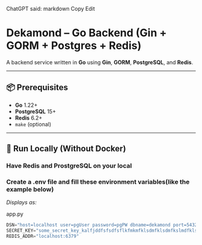 ChatGPT said:
markdown
Copy
Edit
# Dekamond – Go Backend (Gin + GORM + Postgres + Redis)

A backend service written in **Go** using **Gin**, **GORM**, **PostgreSQL**, and **Redis**.

---

## 📦 Prerequisites
- **Go** 1.22+
- **PostgreSQL** 15+
- **Redis** 6.2+
- `make` (optional)

---

## 🚀 Run Locally (Without Docker)

### Have Redis and ProstgreSQL on your local 
### Create a .env file and fill these environment variables(like the example below)
*Displays as:*
<div class="code-file">app.py</div>

```python
DSN="host=localhost user=pgUser password=pgPW dbname=dekamond port=5432 sslmode=disable TimeZone=Asia/Shanghai"
SECRET_KEY="some_secret_key_kalfjddfsfsdfsflkfmkmfklsdmfklsdmfkslmdfklsmfdklsmdfh"
REDIS_ADDR="localhost:6379"
```